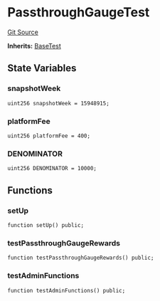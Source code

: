 # PassthroughGaugeTest
[Git Source](https://github.com/alchemix-finance/alchemix-v2-dao/blob/d8d0b0d485c418b8ae578e8607716a71a6b37bf6/src/test/PassthroughGauge.t.sol)

**Inherits:**
[BaseTest](/src/test/BaseTest.sol/contract.BaseTest.md)


## State Variables
### snapshotWeek

```solidity
uint256 snapshotWeek = 15948915;
```


### platformFee

```solidity
uint256 platformFee = 400;
```


### DENOMINATOR

```solidity
uint256 DENOMINATOR = 10000;
```


## Functions
### setUp


```solidity
function setUp() public;
```

### testPassthroughGaugeRewards


```solidity
function testPassthroughGaugeRewards() public;
```

### testAdminFunctions


```solidity
function testAdminFunctions() public;
```

